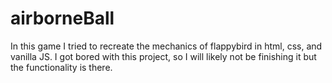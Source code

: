 # airborneBall

In this game I tried to recreate the mechanics of flappybird in html, css, and vanilla JS. I got bored with this project, so I will likely not be finishing it but the functionality is there.
